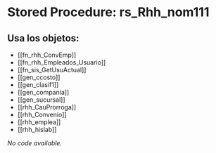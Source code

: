 # Stored Procedure: rs_Rhh_nom111

## Usa los objetos:
- [[fn_rhh_ConvEmp]]
- [[fn_rhh_Empleados_Usuario]]
- [[fn_sis_GetUsuActual]]
- [[gen_ccosto]]
- [[gen_clasif1]]
- [[gen_compania]]
- [[gen_sucursal]]
- [[rhh_CauProrroga]]
- [[rhh_Convenio]]
- [[rhh_emplea]]
- [[rhh_hislab]]

*No code available.*

